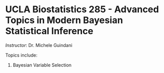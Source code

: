# UCLA Biostatistics 285 - Advanced Topics in Modern  Bayesian Statistical Inference

_Instructor_: Dr. Michele Guindani

Topics include:
1. Bayesian Variable Selection
